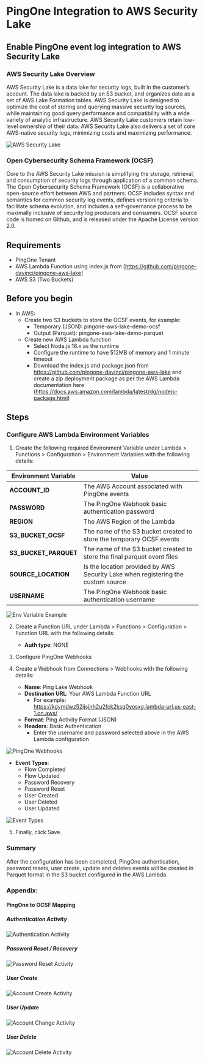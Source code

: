 # PingOne Integration to AWS Security Lake

## Enable PingOne event log integration to AWS Security Lake

### AWS Security Lake Overview
AWS Security Lake is a data lake for security logs, built in the customer’s account. The data lake is backed by an S3 bucket, and organizes data as a set of AWS Lake Formation tables. AWS Security Lake is designed to optimize the cost of storing and querying massive security log sources, while maintaining good query performance and compatibility with a wide variety of analytic infrastructure. AWS Security Lake
customers retain low-level ownership of their data. AWS Security Lake also delivers a set of core AWS-native security logs, minimizing costs and maximizing performance.

![AWS Security Lake](2022-security-lake-1.jpeg)

### Open Cybersecurity Schema Framework (OCSF)
Core to the AWS Security Lake mission is simplifying the storage, retrieval, and consumption of security logs through application of a common schema. The Open Cybersecurity Schema Framework (OCSF) is a collaborative open-source effort between AWS and partners. OCSF includes syntax and semantics for common security log events, defines versioning criteria to facilitate schema evolution, and includes a self-governance process to be maximally inclusive of security log producers and consumers. OCSF source code is homed on Github, and is released under the Apache License version 2.0.

## Requirements
* PingOne Tenant
* AWS Lambda Function using index.js from [https://github.com/pingone-davinci/pingone-aws-lake]
* AWS S3 (Two Buckets) 

## Before you begin
* In AWS:
  * Create two S3 buckets to store the OCSF events, for example:
    * Temporary (JSON): pingone-aws-lake-demo-ocsf
    * Output (Parquet): pingone-aws-lake-demo-parquet
  * Create new AWS Lambda function
    * Select Node.js 16.x as the runtime
    * Configure the runtime to have 512MB of memory and 1 minute timeout
    * Download the index.js and package.json from https://github.com/pingone-davinci/pingone-aws-lake and create a zip deployment package as per the AWS Lambda documentation here (https://docs.aws.amazon.com/lambda/latest/dg/nodejs-package.html)


## Steps

### Configure AWS Lambda Environment Variables

1. Create the following required Environment Variable under Lambda > Functions > Configuration > Environment Variables with the following details:

| Environment Variable | Value |
| ----------- | ----------- |
| **ACCOUNT_ID**      | The AWS Account associated with PingOne events       |
| **PASSWORD**   | The PingOne Webhook basic authentication password        |
| **REGION**   |  The AWS Region of the Lambda   |
| **S3_BUCKET_OCSF**   |  The name of the S3 bucket created to store the temporary OCSF events      |
| **S3_BUCKET_PARQUET**   | The name of the S3 bucket created to store the final parquet event files        |
| **SOURCE_LOCATION**   | Is the location provided by AWS Security Lake when registering the custom source       |
| **USERNAME**   | The PingOne Webhook basic authentication username        |

![Env Variable Example](image8.png)

2. Create a Function URL under Lambda > Functions > Configuration > Function URL with the following details:
    - **Auth type**: NONE

3. Configure PingOne Webhooks

4. Create a Webhook from Connections > Webhooks with the following details: 
    - **Name**: Ping Lake Webhook
    - **Destination URL**: Your AWS Lambda Function URL
       - For example: https://kgymdwz52ijsjjrh2u2fck2ksq0yosxg.lambda-url.us-east-1.on.aws/
    - **Format**: Ping Activity Format (JSON)
    - **Headers**: Basic Authentication 
       - Enter the username and password selected above in the AWS Lambda configuration

![PingOne Webhooks](image2.png)

   - **Event Types**: 
      - Flow Completed
      - Flow Updated
      - Password Recovery
      - Password Reset
      - User Created
      - User Deleted
      - User Updated

![Event Types](image1.png)

5. Finally, click Save. 


### Summary

After the configuration has been completed, PingOne authentication, password resets, user create, update and deletes events will be created in Parquet format in the S3 bucket configured in the AWS Lambda.  


### Appendix:

#### PingOne to OCSF Mapping

##### Authentication Activity

![Authentication Activity](image9.png)

##### Password Reset / Recovery

![Password Reset Activity](image6.png)


##### User Create

![Account Create Activity](image5.png)


##### User Update

![Account Change Activity](image3.png)



##### User Delete

![Account Delete Activity](image7.png)
